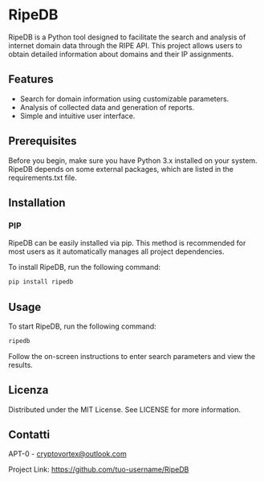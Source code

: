 # RipeDB


RipeDB is a Python tool designed to facilitate the search and analysis of internet domain data through the RIPE API. This project allows users to obtain detailed information about domains and their IP assignments.

## Features

- Search for domain information using customizable parameters.
- Analysis of collected data and generation of reports.
- Simple and intuitive user interface.

## Prerequisites

Before you begin, make sure you have Python 3.x installed on your system. RipeDB depends on some external packages, which are listed in the requirements.txt file.

## Installation

### PIP
RipeDB can be easily installed via pip. This method is recommended for most users as it automatically manages all project dependencies.

To install RipeDB, run the following command:

```bash
pip install ripedb
```
## Usage
To start RipeDB, run the following command:
```bash
ripedb
```
Follow the on-screen instructions to enter search parameters and view the results.

## Licenza
Distributed under the MIT License. See LICENSE for more information.

## Contatti
APT-0  - cryptovortex@outlook.com

Project Link: https://github.com/tuo-username/RipeDB
